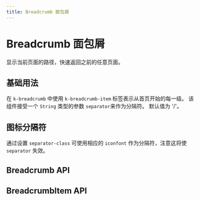 ```yaml
---
title: Breadcrumb 面包屑
---
```


# Breadcrumb 面包屑

<leadInto name="KBreadcrumb" />

显示当前页面的路径，快速返回之前的任意页面。

## 基础用法

在 `k-breadcrumb` 中使用 `k-breadcrumb-item` 标签表示从首页开始的每一级。 该组件接受一个 `String` 类型的参数 `separator`来作为分隔符。 默认值为 '/'。

<demo path="./def.vue" />

## 图标分隔符

通过设置 `separator-class` 可使用相应的 `iconfont` 作为分隔符，注意这将使 `separator` 失效。

<demo path="./iconBreadcrumb.vue" />

## Breadcrumb API

<API src="./breadcrumb.json" lang="zh"></API>

## BreadcrumbItem API

<API src="./breadcrumbItem.json" lang="zh"></API>